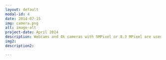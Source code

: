 ```yaml
---
layout: default
modal-id: 4
date: 2014-07-15
img: camera.png
alt: image-alt
project-date: April 2014
description: Webcams and 4k cameras with 5MPixel or 8.3 MPixel are used to control the ROUV and record videos. These are controlled via USB2.0 and SDI and are also designed for a diving depth of 500 metres.
img2: 
description2:

---
```

